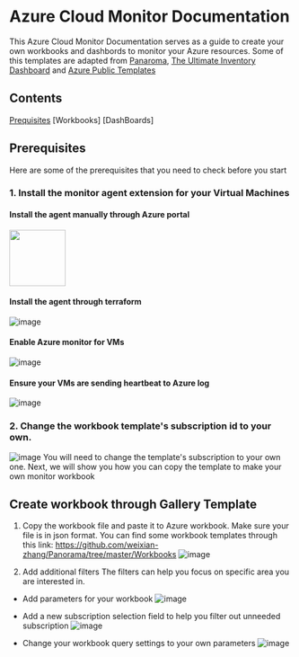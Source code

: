 # Azure Cloud Monitor Documentation 

This Azure Cloud Monitor Documentation serves as a guide to create your own workbooks and dashbords to monitor your Azure resources. Some of this templates are adapted from [Panaroma](https://github.com/weixian-zhang/Panorama), [The Ultimate Inventory Dashboard](https://github.com/scautomation/Azure-Inventory-Workbook) and [Azure Public Templates](https://portal.azure.com/#blade/Microsoft_Azure_Monitoring/AzureMonitoringBrowseBlade/workbooks)

## Contents 
[Prequisites](#prerequisites)
[Workbooks]
[DashBoards]


## Prerequisites

Here are some of the prerequisites that you need to check before you start

### 1. Install the monitor agent extension for your Virtual Machines

#### Install the agent manually through Azure portal
<img src="https://user-images.githubusercontent.com/54704393/124568898-01a58a80-de78-11eb-8707-6edbedb28b3a.png" width="100">

#### Install the agent through terraform
![image](https://user-images.githubusercontent.com/54704393/124569312-6b259900-de78-11eb-9ab3-177587abb519.png)

#### Enable Azure monitor for VMs
![image](https://user-images.githubusercontent.com/54704393/124569677-bb046000-de78-11eb-8fef-a29bf7cb8930.png)

#### Ensure your VMs are sending heartbeat to Azure log
![image](https://user-images.githubusercontent.com/54704393/124570134-2cdca980-de79-11eb-8f78-446637880881.png)

### 2. Change the workbook template's subscription id to your own.
![image](https://user-images.githubusercontent.com/54704393/124571175-23a00c80-de7a-11eb-880b-e1913187c699.png)
You will need to change the template's subscription to your own one. Next, we will show you how you can copy the template 
to make your own monitor workbook

## Create workbook through Gallery Template
1. Copy the workbook file and paste it to Azure workbook. Make sure your file is in json format. You can find some workbook templates through this link: https://github.com/weixian-zhang/Panorama/tree/master/Workbooks
![image](https://user-images.githubusercontent.com/54704393/124572186-091a6300-de7b-11eb-9878-c3226b33b0cf.png)

2. Add additional filters 
The filters can help you focus on specific area you are interested in. 
  - Add parameters for your workbook
  ![image](https://user-images.githubusercontent.com/54704393/124579000-51d51a80-de81-11eb-97ad-e2572a961e38.png)

  - Add a new subscription selection field to help you filter out unneeded subscription 
  ![image](https://user-images.githubusercontent.com/54704393/124579227-8052f580-de81-11eb-9311-1e57f1dfae99.png)
  
  - Change your workbook query settings to your own parameters
  ![image](https://user-images.githubusercontent.com/54704393/124579938-31f22680-de82-11eb-8135-d96698cb15e5.png)
 
















